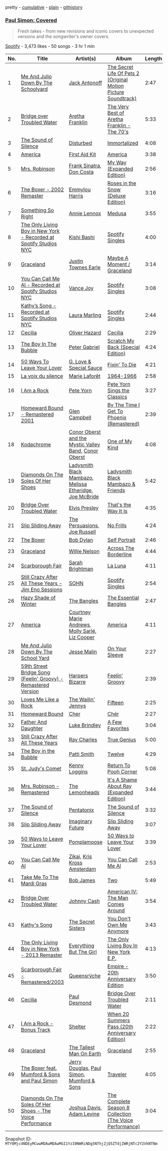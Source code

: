 pretty - [cumulative](/playlists/cumulative/37i9dQZF1DXb9WXpUmdSWn.md) - [plain](/playlists/plain/37i9dQZF1DXb9WXpUmdSWn) - [githistory](https://github.githistory.xyz/mackorone/spotify-playlist-archive/blob/main/playlists/plain/37i9dQZF1DXb9WXpUmdSWn)

### [Paul Simon: Covered](https://open.spotify.com/playlist/37i9dQZF1DXb9WXpUmdSWn)

> Fresh takes \- from new revisions and iconic covers to unexpected versions and the songwriter's owner covers.

[Spotify](https://open.spotify.com/user/spotify) - 3,473 likes - 50 songs - 3 hr 1 min

| No. | Title | Artist(s) | Album | Length |
|---|---|---|---|---|
| 1 | [Me And Julio Down By The Schoolyard](https://open.spotify.com/track/31cxwb3czvOxxEc9Gw69b5) | [Jack Antonoff](https://open.spotify.com/artist/414TS3VqZf1XPCBixdmX9n) | [The Secret Life Of Pets 2 \(Original Motion Picture Soundtrack\)](https://open.spotify.com/album/6v3cV4buefnvRAVq3WzAIE) | 2:47 |
| 2 | [Bridge over Troubled Water](https://open.spotify.com/track/5YD86vWLu1YqR818b1GADO) | [Aretha Franklin](https://open.spotify.com/artist/7nwUJBm0HE4ZxD3f5cy5ok) | [The Very Best of Aretha Franklin \- The 70's](https://open.spotify.com/album/2jfJMNfHt2kIqSOyQyq7Jn) | 5:33 |
| 3 | [The Sound of Silence](https://open.spotify.com/track/1Cj2vqUwlJVG27gJrun92y) | [Disturbed](https://open.spotify.com/artist/3TOqt5oJwL9BE2NG9MEwDa) | [Immortalized](https://open.spotify.com/album/3qFQ4XNQ15alZrAaj5oGJK) | 4:08 |
| 4 | [America](https://open.spotify.com/track/228IDYsx1EAHiuh9xLktmj) | [First Aid Kit](https://open.spotify.com/artist/21egYD1eInY6bGFcniCRT1) | [America](https://open.spotify.com/album/1LbsN7ZwjjnafolKPbnDZK) | 3:38 |
| 5 | [Mrs\. Robinson](https://open.spotify.com/track/10FqpvfLZAKnmtAFKOrHC6) | [Frank Sinatra](https://open.spotify.com/artist/1Mxqyy3pSjf8kZZL4QVxS0), [Don Costa](https://open.spotify.com/artist/0RApVWsazsKH8QZsLtffn9) | [My Way \(Expanded Edition\)](https://open.spotify.com/album/3IdNQBn7De23AVyv2V67wn) | 2:56 |
| 6 | [The Boxer \- 2002 Remaster](https://open.spotify.com/track/2xchn60m6hRjWwpb7tGvpU) | [Emmylou Harris](https://open.spotify.com/artist/5s6TJEuHTr9GR894wc6VfP) | [Roses in the Snow \(Deluxe Edition\)](https://open.spotify.com/album/2LSEEOLu3PSt0T30n0Vg9O) | 3:16 |
| 7 | [Something So Right](https://open.spotify.com/track/7qyUlaAYXEEpTsVPUrdQut) | [Annie Lennox](https://open.spotify.com/artist/5MspMQqdVbdwP6ax3GXqum) | [Medusa](https://open.spotify.com/album/1T2aRQcFUL59f9kQ876dLX) | 3:55 |
| 8 | [The Only Living Boy in New York \- Recorded at Spotify Studios NYC](https://open.spotify.com/track/6PAAYRbXQd9nPTz4vi7bIB) | [Kishi Bashi](https://open.spotify.com/artist/3LVPGE5jPPwtbGslx07YR0) | [Spotify Singles](https://open.spotify.com/album/23eXBuGFc0aHSnDhYXaAZk) | 4:00 |
| 9 | [Graceland](https://open.spotify.com/track/2UduNMj9tpsEcBTur8VwH2) | [Justin Townes Earle](https://open.spotify.com/artist/3znXuXT3xkCtjgOxXBBVnq) | [Maybe A Moment / Graceland](https://open.spotify.com/album/67ZgBWzvcwzoyUxGXz9aLW) | 3:14 |
| 10 | [You Can Call Me Al \- Recorded at Spotify Studios NYC](https://open.spotify.com/track/2AgqXfsn2W4lXjchlqRyz1) | [Vance Joy](https://open.spotify.com/artist/10exVja0key0uqUkk6LJRT) | [Spotify Singles](https://open.spotify.com/album/3PtrWbEYEoqYWpgMeIAFb9) | 3:08 |
| 11 | [Kathy’s Song \- Recorded at Spotify Studios NYC](https://open.spotify.com/track/5VTAeRB21LBZHqk6qKBQXz) | [Laura Marling](https://open.spotify.com/artist/7B2edU3Q7btJoNsoHCNohM) | [Spotify Singles](https://open.spotify.com/album/2BCVpECjDXm3bfpbU88AGO) | 2:44 |
| 12 | [Cecilia](https://open.spotify.com/track/16d7q5zl3kD0qiREcYb15w) | [Oliver Hazard](https://open.spotify.com/artist/3F4iXxXxe7iazo3Jnwucng) | [Cecilia](https://open.spotify.com/album/5dc2PCEENKvXQQD9KkodNx) | 2:29 |
| 13 | [The Boy In The Bubble](https://open.spotify.com/track/6HbzXpxktedPYENs26EPcX) | [Peter Gabriel](https://open.spotify.com/artist/7C4sUpWGlTy7IANjruj02I) | [Scratch My Back \(Special Edition\)](https://open.spotify.com/album/0l6BrfQ8TdAcRjOVgzP8nN) | 4:24 |
| 14 | [50 Ways To Leave Your Lover](https://open.spotify.com/track/2fFfb1YL9Qx0EYx6jnVXON) | [G\. Love & Special Sauce](https://open.spotify.com/artist/74fkl73HDlCXw0l6cemB89) | [Fixin' To Die](https://open.spotify.com/album/7EUIhtZxTrPrUxKIM8qy3X) | 4:21 |
| 15 | [La voix du silence](https://open.spotify.com/track/5Vm2dMqNbUjQgVJeSdBNtC) | [Marie Laforêt](https://open.spotify.com/artist/37ZQmqZrhmCCZebZF3Cvwx) | [1964\-1966](https://open.spotify.com/album/0ZMvc8qrQdQCfbdmSOihGm) | 2:58 |
| 16 | [I Am a Rock](https://open.spotify.com/track/11NbOBBwU3a3Eu3gBLoPN4) | [Pete Yorn](https://open.spotify.com/artist/5l2EAkfckNPYZbEDbQtEkO) | [Pete Yorn Sings the Classics](https://open.spotify.com/album/1M5qds7V6rmcjV3O9MTutn) | 3:27 |
| 17 | [Homeward Bound \- Remastered 2001](https://open.spotify.com/track/6qhzkJOOWkCa7t4LTqfTgb) | [Glen Campbell](https://open.spotify.com/artist/59hLmB5DrdihCYtNeFeW1U) | [By The Time I Get To Phoenix \(Remastered\)](https://open.spotify.com/album/29tTA46kurlOioRkjBqOMS) | 2:39 |
| 18 | [Kodachrome](https://open.spotify.com/track/6uPUACLG1QledvvJRdIVeH) | [Conor Oberst and the Mystic Valley Band](https://open.spotify.com/artist/2BoOe7KEtWpXqnfs8yaj1V), [Conor Oberst](https://open.spotify.com/artist/2Z7gV3uEh1ckIaBzTUCE6R) | [One of My Kind](https://open.spotify.com/album/1xRNt5fAKXrMG0L8JBXQHo) | 4:08 |
| 19 | [Diamonds On The Soles Of Her Shoes](https://open.spotify.com/track/1YFcnho5vA5BVQqQ5f8ACM) | [Ladysmith Black Mambazo](https://open.spotify.com/artist/3FdLhnmXynPvZkbILPpB6d), [Melissa Etheridge](https://open.spotify.com/artist/01Ppu7N8uYJI8SAONo2YZA), [Joe McBride](https://open.spotify.com/artist/0fqABdgGiy0H0NLUb5GNWs) | [Ladysmith Black Mambazo & Friends](https://open.spotify.com/album/3LEnx2iNd4AzOUuvZ0LyNG) | 5:42 |
| 20 | [Bridge Over Troubled Water](https://open.spotify.com/track/0gaZi6J3Pk7FG7GNMHsK5o) | [Elvis Presley](https://open.spotify.com/artist/43ZHCT0cAZBISjO8DG9PnE) | [That's the Way It Is](https://open.spotify.com/album/5Daouulcid6tWztS39KWhc) | 4:35 |
| 21 | [Slip Sliding Away](https://open.spotify.com/track/2HX8D5h48H0ehKA1nSGTlx) | [The Persuasions](https://open.spotify.com/artist/1s1K3nAfVupmteRMDCPnx5), [Joe Russell](https://open.spotify.com/artist/4vXOxRMidWplwRVuEf5Bgo) | [No Frills](https://open.spotify.com/album/7fYwACZdlTIJWc0rJNnXnD) | 4:24 |
| 22 | [The Boxer](https://open.spotify.com/track/1LLWePORuf78aYlTpSsduc) | [Bob Dylan](https://open.spotify.com/artist/74ASZWbe4lXaubB36ztrGX) | [Self Portrait](https://open.spotify.com/album/3bXEPGWxOplvbLwyasRSW3) | 2:46 |
| 23 | [Graceland](https://open.spotify.com/track/6KRuBpMlAvHJuMKyHO32G4) | [Willie Nelson](https://open.spotify.com/artist/5W5bDNCqJ1jbCgTxDD0Cb3) | [Across The Borderline](https://open.spotify.com/album/1muFplXWqYYvymuFr3AExp) | 4:44 |
| 24 | [Scarborough Fair](https://open.spotify.com/track/4vixgSEittlcLbvclr6xjN) | [Sarah Brightman](https://open.spotify.com/artist/7Ead768rc4ShGxnqtqccU5) | [La Luna](https://open.spotify.com/album/0yT5WqbZms0BcBR5JUyIFe) | 4:11 |
| 25 | [Still Crazy After All These Years \- Jim Eno Sessions](https://open.spotify.com/track/3V7M9JRjxE3WyiFGvbKYxU) | [SOHN](https://open.spotify.com/artist/6XZYAWJLL8UIbxAqjKj3cg) | [Spotify Singles](https://open.spotify.com/album/0Scmfn6W4lYHyiRpp4F7lj) | 2:54 |
| 26 | [Hazy Shade of Winter](https://open.spotify.com/track/0P2vAvvWni2tNXOdbH3JFk) | [The Bangles](https://open.spotify.com/artist/51l0uqRxGaczYr4271pVIC) | [The Essential Bangles](https://open.spotify.com/album/4yaX6Gmlvo42PnGgBdhzGf) | 2:47 |
| 27 | [America](https://open.spotify.com/track/1inPvlZzUNG4hqYxLLEF0W) | [Courtney Marie Andrews](https://open.spotify.com/artist/1EI0B66miJj5Fl408B7E9H), [Molly Sarlé](https://open.spotify.com/artist/4XLoKwIIoARkhaKuZocq5d), [Liz Cooper](https://open.spotify.com/artist/58irgKwXTjCCuYQB58aXeH) | [America](https://open.spotify.com/album/7m8l1V5XSWHN7QF6cDDYby) | 4:11 |
| 28 | [Me And Julio Down By The School Yard](https://open.spotify.com/track/4j4icLxDVpPTAWUhRKgARM) | [Jesse Malin](https://open.spotify.com/artist/6zKkaqMGGmaKLUSLTcsrls) | [On Your Sleeve](https://open.spotify.com/album/3AXVPR6o5YhYU1KHHsSaRw) | 2:27 |
| 29 | [59th Street Bridge Song \(Feelin' Groovy\) \- Remastered Version](https://open.spotify.com/track/5yn2yvIPo4gc0EJgmWAuBi) | [Harpers Bizarre](https://open.spotify.com/artist/2bW1mPOielsoT3HuQtyydG) | [Feelin' Groovy](https://open.spotify.com/album/5vUj5SUSWp8kV2PaPcTths) | 2:39 |
| 30 | [Loves Me Like a Rock](https://open.spotify.com/track/2gR3sEpa4AHTFi7dh88z1V) | [The Wailin' Jennys](https://open.spotify.com/artist/331QVEZKK1yz5KhYiR2pBj) | [Fifteen](https://open.spotify.com/album/119HRNCY7xfA3R218gtspV) | 2:25 |
| 31 | [Homeward Bound](https://open.spotify.com/track/1UvXNFYs9rfwWsXds5umDY) | [Cher](https://open.spotify.com/artist/72OaDtakiy6yFqkt4TsiFt) | [Chér](https://open.spotify.com/album/0Jymetv0NSjCnhqThfhob0) | 2:27 |
| 32 | [Father And Daughter](https://open.spotify.com/track/25WfFQsSVUK2m5BmFt0msP) | [Luke Brindley](https://open.spotify.com/artist/2ZIfzZFZfjiX3YhNMOKLob) | [A Few Favorites](https://open.spotify.com/album/14CIeW2Q2kXJTncsOfjulm) | 3:04 |
| 33 | [Still Crazy After All These Years](https://open.spotify.com/track/3exmCSNt8yduKRSJG2J7Ha) | [Ray Charles](https://open.spotify.com/artist/1eYhYunlNJlDoQhtYBvPsi) | [True Genius](https://open.spotify.com/album/7gvxyetkX6vkoMyDkDM6ls) | 5:00 |
| 34 | [The Boy in the Bubble](https://open.spotify.com/track/2jaGBhiiQ0xKzdtdNmPnVW) | [Patti Smith](https://open.spotify.com/artist/0vYkHhJ48Bs3jWcvZXvOrP) | [Twelve](https://open.spotify.com/album/3hlHi5Mz5hRao09uUvT0ta) | 4:29 |
| 35 | [St\. Judy's Comet](https://open.spotify.com/track/1VsJhe9vOUXJihOrWrnRkR) | [Kenny Loggins](https://open.spotify.com/artist/3Y3xIwWyq5wnNHPp5gPjOW) | [Return To Pooh Corner](https://open.spotify.com/album/0EGtVddwzSykYTiIFKrOVf) | 5:08 |
| 36 | [Mrs\. Robinson \- Remastered](https://open.spotify.com/track/5EugXICXL06waHgP4iTI58) | [The Lemonheads](https://open.spotify.com/artist/6w7fc6IZlo5zwBaKT5jU1X) | [It's A Shame About Ray \(Expanded Edition\)](https://open.spotify.com/album/3AKjod7W29b6DQKwuInZji) | 3:44 |
| 37 | [The Sound of Silence](https://open.spotify.com/track/0ZFeVCKCMCXUQ1TKVd2azW) | [Pentatonix](https://open.spotify.com/artist/26AHtbjWKiwYzsoGoUZq53) | [The Sound of Silence](https://open.spotify.com/album/2d5CHsmyOYGqfjDaPrdEzc) | 3:32 |
| 38 | [Slip Sliding Away](https://open.spotify.com/track/1gfifpIZ3sD6mxrdS3reUC) | [Imaginary Future](https://open.spotify.com/artist/470WlqN9HSRDGNaMufeHHF) | [Slip Sliding Away](https://open.spotify.com/album/0sElUOxlJkz6gu2Gt3wWPU) | 3:07 |
| 39 | [50 Ways to Leave Your Lover](https://open.spotify.com/track/4xdH4ocB5ER3KsB6ds1OKb) | [Pomplamoose](https://open.spotify.com/artist/5dHfLBNU8zoypgKefzEB1c) | [50 Ways to Leave Your Lover](https://open.spotify.com/album/5DHiuCQQsBMqejJgvEuO2o) | 3:39 |
| 40 | [You Can Call Me Al](https://open.spotify.com/track/5aBFkKoHQj5zQVJetH0FED) | [Zikai](https://open.spotify.com/artist/1bnxdcJP0Kn0EP2sBfd8Sn), [Kris Kross Amsterdam](https://open.spotify.com/artist/4LcUpNlXFEleaLlelmkv2R) | [You Can Call Me Al](https://open.spotify.com/album/3CovV89Q7P54dxeefsiQm1) | 2:53 |
| 41 | [Take Me To The Mardi Gras](https://open.spotify.com/track/6i5U5NyCknF93w4BilFity) | [Bob James](https://open.spotify.com/artist/6ryjbFyWBZho9KGXqKZdqQ) | [Two](https://open.spotify.com/album/3UnkPDjAuMNSQbWbr3liax) | 5:49 |
| 42 | [Bridge Over Troubled Water](https://open.spotify.com/track/3e0qSxu1fNPzDlwqWN3cBD) | [Johnny Cash](https://open.spotify.com/artist/6kACVPfCOnqzgfEF5ryl0x) | [American IV: The Man Comes Around](https://open.spotify.com/album/2BlL4Gv2DLPu8p58Wcmlm9) | 3:54 |
| 43 | [Kathy's Song](https://open.spotify.com/track/6i6hIiqSXwfzU4B2Tbtw4S) | [The Secret Sisters](https://open.spotify.com/artist/5fIZHCg2de8322HZodBDWL) | [You Don't Own Me Anymore](https://open.spotify.com/album/48oEbT2demuZV5mRLlbaLC) | 3:43 |
| 44 | [The Only Living Boy in New York \- 2013 Remaster](https://open.spotify.com/track/3DcjGbMEvvmmb8pandaCHq) | [Everything But The Girl](https://open.spotify.com/artist/13ccXrK7AmXb4TddMkE7jy) | [The Only Living Boy In New York E.P.](https://open.spotify.com/album/7tZBR3ASd8ksCxu1BeBSJW) | 4:13 |
| 45 | [Scarborough Fair \- Remastered/2003](https://open.spotify.com/track/0s0s823rpcq4YDFwatzdC0) | [Queensrÿche](https://open.spotify.com/artist/2OgUPVlWYgGBGMefZgGvCO) | [Empire \- 20th Anniversary Edition](https://open.spotify.com/album/6jmesEKzKTLAa3oI96jWow) | 3:50 |
| 46 | [Cecilia](https://open.spotify.com/track/0KelVyupuOOwka66PcAmNZ) | [Paul Desmond](https://open.spotify.com/artist/68l2i6GeNtwQlhKS59u5bu) | [Bridge Over Troubled Water](https://open.spotify.com/album/1n2VCXsTJyQ7werjGlib7E) | 2:11 |
| 47 | [I Am a Rock \- Bonus Track](https://open.spotify.com/track/4XjRpLu18H8aEISzsBzedg) | [Shelter](https://open.spotify.com/artist/4vTTRvwORrfvMOUb3OOUTy) | [When 20 Summers Pass \(20th Anniversary Edition\)](https://open.spotify.com/album/4ABa0D8WnB44fEKCG6BAQM) | 2:22 |
| 48 | [Graceland](https://open.spotify.com/track/6XXkDYoN7dgRUtZQ5Gtk5n) | [The Tallest Man On Earth](https://open.spotify.com/artist/2BpAc5eK7Rz5GAwSp9UYXa) | [Graceland](https://open.spotify.com/album/6al4yJx2ojRnlqz2BD9q6e) | 2:55 |
| 49 | [The Boxer feat\. Mumford & Sons and Paul Simon](https://open.spotify.com/track/73C8vVm2BRLLBQ8FH6N6Qm) | [Jerry Douglas](https://open.spotify.com/artist/4YgACLaoEjPl4kVZ5WmBN9), [Paul Simon](https://open.spotify.com/artist/2CvCyf1gEVhI0mX6aFXmVI), [Mumford & Sons](https://open.spotify.com/artist/3gd8FJtBJtkRxdfbTu19U2) | [Traveler](https://open.spotify.com/album/6YNQ1O9C5AVtOGEPIIwkAG) | 4:05 |
| 50 | [Diamonds On The Soles Of Her Shoes \- The Voice Performance](https://open.spotify.com/track/0vlV9EHERw2dRYiuhQNPJB) | [Joshua Davis](https://open.spotify.com/artist/6Z3gpcNJMzjr9Lv7UbxQhZ), [Adam Levine](https://open.spotify.com/artist/4bYPcJP5jwMhSivRcqie2n) | [The Complete Season 8 Collection \(The Voice Performance\)](https://open.spotify.com/album/6MppBBhapzHLawPrAnVVxx) | 3:04 |

Snapshot ID: `MTY0Mjc4NDEyMCwwMDAwMDAwMGI1YzI0NWRiNDg5NThjZjQ5ZTdjZWRjNTc2Y2VkNTNm`
